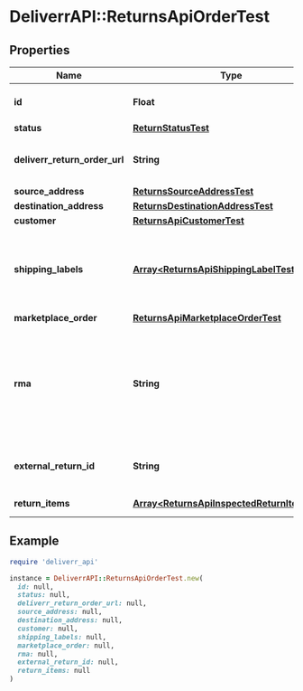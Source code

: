 # DeliverrAPI::ReturnsApiOrderTest

## Properties

| Name | Type | Description | Notes |
| ---- | ---- | ----------- | ----- |
| **id** | **Float** | Shopify&#39;s return order id. |  |
| **status** | [**ReturnStatusTest**](ReturnStatusTest.md) |  |  |
| **deliverr_return_order_url** | **String** | Link to deliverr&#39;s ui return order page. |  |
| **source_address** | [**ReturnsSourceAddressTest**](ReturnsSourceAddressTest.md) |  | [optional] |
| **destination_address** | [**ReturnsDestinationAddressTest**](ReturnsDestinationAddressTest.md) |  |  |
| **customer** | [**ReturnsApiCustomerTest**](ReturnsApiCustomerTest.md) |  | [optional] |
| **shipping_labels** | [**Array&lt;ReturnsApiShippingLabelTest&gt;**](ReturnsApiShippingLabelTest.md) | For more than one package send multiple shipping label. |  |
| **marketplace_order** | [**ReturnsApiMarketplaceOrderTest**](ReturnsApiMarketplaceOrderTest.md) |  |  |
| **rma** | **String** | Return merchandise authorization unique id generated for returns make sure it is in the shipping label. |  |
| **external_return_id** | **String** | Unique identifier for return in RMT. |  |
| **return_items** | [**Array&lt;ReturnsApiInspectedReturnItemTest&gt;**](ReturnsApiInspectedReturnItemTest.md) | Items being returned. |  |

## Example

```ruby
require 'deliverr_api'

instance = DeliverrAPI::ReturnsApiOrderTest.new(
  id: null,
  status: null,
  deliverr_return_order_url: null,
  source_address: null,
  destination_address: null,
  customer: null,
  shipping_labels: null,
  marketplace_order: null,
  rma: null,
  external_return_id: null,
  return_items: null
)
```

